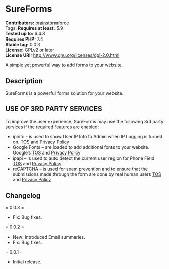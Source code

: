 # SureForms

**Contributors:** [brainstormforce](https://profiles.wordpress.org/brainstormforce/)  
Tags:
**Requires at least:** 5.9  
**Tested up to:** 6.4.3  
**Requires PHP:** 7.4  
**Stable tag:** 0.0.3  
**License:** GPLv2 or later  
**License URI:** http://www.gnu.org/licenses/gpl-2.0.html

A simple yet powerful way to add forms to your website.

## Description

SureForms is a powerful forms solution for your website.

## USE OF 3RD PARTY SERVICES

To improve the user experience, SureForms may use the following 3rd party services if the required features are enabled:

-   ipinfo - is used to show User IP Info to Admin when IP Logging is turned on. [TOS](https://ipinfo.io/terms-of-service) and [Privacy Policy](https://ipinfo.io/privacy-policy)
-   Google Fonts – are loaded to add additional fonts to your website. Google’s [TOS](https://policies.google.com/terms) and [Privacy Policy](https://policies.google.com/privacy)
-   ipapi – is used to auto detect the current user region for Phone Field [TOS](https://ipapi.co/terms/) and [Privacy Policy](https://ipapi.co/privacy/)
-   reCAPTCHA – is used for spam prevention and to ensure that the submissions made through the form are done by real human users [TOS](https://policies.google.com/terms) and [Privacy Policy](https://policies.google.com/privacy)

## Changelog

= 0.0.3 =

-   Fix: Bug fixes.

= 0.0.2 =

-   New: Introduced Email summaries.
-   Fix: Bug fixes.

= 0.0.1 =

-   Initial release.
